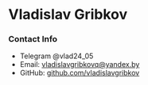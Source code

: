# Vladislav Gribkov
### Contact Info
* Telegram @vlad24_05
* Email: [vladislavgribkovq@yandex.by](mailto:vladislavgribkovq@yandex.by)
* GitHub: [github.com/vladislavgribkov](https://github.com/vladislavgribkov)